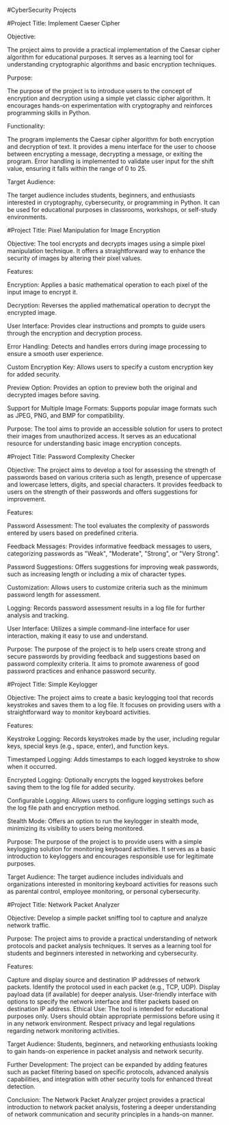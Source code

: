 #CyberSecurity Projects 


#Project Title: Implement Caeser Cipher 

Objective:

The project aims to provide a practical implementation of the Caesar cipher algorithm for educational purposes.
It serves as a learning tool for understanding cryptographic algorithms and basic encryption techniques.

Purpose:

The purpose of the project is to introduce users to the concept of encryption and decryption using a simple yet classic cipher algorithm.
It encourages hands-on experimentation with cryptography and reinforces programming skills in Python.

Functionality:

The program implements the Caesar cipher algorithm for both encryption and decryption of text.
It provides a menu interface for the user to choose between encrypting a message, decrypting a message, or exiting the program.
Error handling is implemented to validate user input for the shift value, ensuring it falls within the range of 0 to 25.

Target Audience:

The target audience includes students, beginners, and enthusiasts interested in cryptography, cybersecurity, or programming in Python.
It can be used for educational purposes in classrooms, workshops, or self-study environments.


#Project Title: Pixel Manipulation for Image Encryption

Objective: The tool encrypts and decrypts images using a simple pixel manipulation technique. It offers a straightforward way to enhance the security of images by altering their pixel values.

Features:

Encryption: Applies a basic mathematical operation to each pixel of the input image to encrypt it.

Decryption: Reverses the applied mathematical operation to decrypt the encrypted image.

User Interface: Provides clear instructions and prompts to guide users through the encryption and decryption process.

Error Handling: Detects and handles errors during image processing to ensure a smooth user experience.

Custom Encryption Key: Allows users to specify a custom encryption key for added security.

Preview Option: Provides an option to preview both the original and decrypted images before saving.

Support for Multiple Image Formats: Supports popular image formats such as JPEG, PNG, and BMP for compatibility.

Purpose: The tool aims to provide an accessible solution for users to protect their images from unauthorized access. It serves as an educational resource for understanding basic image encryption concepts.


#Project Title: Password Complexity Checker

Objective: The project aims to develop a tool for assessing the strength of passwords based on various criteria such as length, presence of uppercase and lowercase letters, digits, and special characters. It provides feedback to users on the strength of their passwords and offers suggestions for improvement.

Features:

Password Assessment: The tool evaluates the complexity of passwords entered by users based on predefined criteria.

Feedback Messages: Provides informative feedback messages to users, categorizing passwords as "Weak", "Moderate", "Strong", or "Very Strong".

Password Suggestions: Offers suggestions for improving weak passwords, such as increasing length or including a mix of character types.

Customization: Allows users to customize criteria such as the minimum password length for assessment.

Logging: Records password assessment results in a log file for further analysis and tracking.

User Interface: Utilizes a simple command-line interface for user interaction, making it easy to use and understand.

Purpose: The purpose of the project is to help users create strong and secure passwords by providing feedback and suggestions based on password complexity criteria. It aims to promote awareness of good password practices and enhance password security.


#Project Title: Simple Keylogger

Objective: The project aims to create a basic keylogging tool that records keystrokes and saves them to a log file. It focuses on providing users with a straightforward way to monitor keyboard activities.

Features:

Keystroke Logging: Records keystrokes made by the user, including regular keys, special keys (e.g., space, enter), and function keys.

Timestamped Logging: Adds timestamps to each logged keystroke to show when it occurred.

Encrypted Logging: Optionally encrypts the logged keystrokes before saving them to the log file for added security.

Configurable Logging: Allows users to configure logging settings such as the log file path and encryption method.

Stealth Mode: Offers an option to run the keylogger in stealth mode, minimizing its visibility to users being monitored.

Purpose: The purpose of the project is to provide users with a simple keylogging solution for monitoring keyboard activities. It serves as a basic introduction to keyloggers and encourages responsible use for legitimate purposes.

Target Audience: The target audience includes individuals and organizations interested in monitoring keyboard activities for reasons such as parental control, employee monitoring, or personal cybersecurity.


#Project Title: Network Packet Analyzer

Objective: Develop a simple packet sniffing tool to capture and analyze network traffic.

Purpose: The project aims to provide a practical understanding of network protocols and packet analysis techniques. It serves as a learning tool for students and beginners interested in networking and cybersecurity.

Features:

Capture and display source and destination IP addresses of network packets.
Identify the protocol used in each packet (e.g., TCP, UDP).
Display payload data (if available) for deeper analysis.
User-friendly interface with options to specify the network interface and filter packets based on destination IP address.
Ethical Use: The tool is intended for educational purposes only. Users should obtain appropriate permissions before using it in any network environment. Respect privacy and legal regulations regarding network monitoring activities.

Target Audience: Students, beginners, and networking enthusiasts looking to gain hands-on experience in packet analysis and network security.

Further Development: The project can be expanded by adding features such as packet filtering based on specific protocols, advanced analysis capabilities, and integration with other security tools for enhanced threat detection.

Conclusion: The Network Packet Analyzer project provides a practical introduction to network packet analysis, fostering a deeper understanding of network communication and security principles in a hands-on manner.
